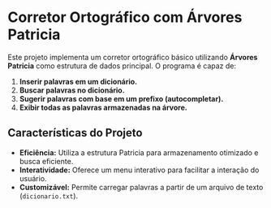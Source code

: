 # **Corretor Ortográfico com Árvores Patricia**

Este projeto implementa um corretor ortográfico básico utilizando **Árvores Patricia** como estrutura de dados principal. O programa é capaz de:

1. **Inserir palavras em um dicionário.**
2. **Buscar palavras no dicionário.**
3. **Sugerir palavras com base em um prefixo (autocompletar).**
4. **Exibir todas as palavras armazenadas na árvore.**

## **Características do Projeto**
- **Eficiência:** Utiliza a estrutura Patricia para armazenamento otimizado e busca eficiente.
- **Interatividade:** Oferece um menu interativo para facilitar a interação do usuário.
- **Customizável:** Permite carregar palavras a partir de um arquivo de texto (`dicionario.txt`).
